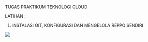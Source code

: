 TUGAS PRAKTIKUM TEKNOLOGI CLOUD

LATIHAN :

1. INSTALASI GIT, KONFIGURASI DAN MENGELOLA REPPO SENDIRI

![](RackMultipart20230314-1-1ziv69_html_1ffcca98f02f931e.png)